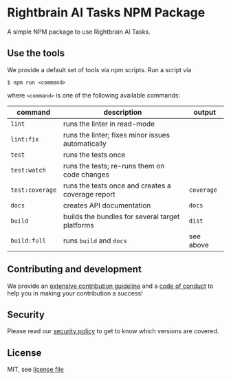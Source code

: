 # Rightbrain AI Tasks NPM Package

A simple NPM package to use Rightbrain AI Tasks.

## Use the tools

We provide a default set of tools via npm scripts. Run a script via

```shell
$ npm run <command>
```

where `<command>` is one of the following available commands:

| command         | description                                       | output     |
|-----------------|---------------------------------------------------|------------|
| `lint`          | runs the linter in read-mode                      |            |
| `lint:fix`      | runs the linter; fixes minor issues automatically |            |
| `test`          | runs the tests once                               |            |
| `test:watch`    | runs the tests; re-runs them on code changes      |            |
| `test:coverage` | runs the tests once and creates a coverage report | `coverage` |
| `docs`          | creates API documentation                         | `docs`     |
| `build`         | builds the bundles for several target platforms   | `dist`     |
| `build:full`    | runs `build` and `docs`                           | see above  |

## Contributing and development

We provide an [extensive contribution guideline](./CONTRIBUTING.md) and a [code of conduct](./CODE_OF_CONDUCT.md)
to help you in making your contribution a success!

## Security

Please read our [security policy](./SECURITY.md) to get to know which versions are covered.

## License

MIT, see [license file](LICENSE)
